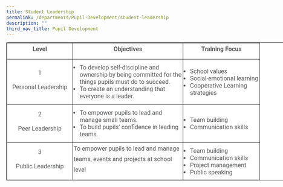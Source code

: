```yaml
---
title: Student Leadership
permalink: /departments/Pupil-Development/student-leadership
description: ""
third_nav_title: Pupil Development
---
```

<table class="iveo_table ives_tab_dark" style="margin: 0px; outline: 0px; padding: 0px; border: 1px solid rgb(42, 42, 42); border-spacing: 1px; border-collapse: collapse; color: rgb(88, 89, 91); font-family: Roboto, sans-serif; font-size: 16px; font-style: normal; font-variant-ligatures: normal; font-variant-caps: normal; font-weight: 400; letter-spacing: normal; orphans: 2; text-align: left; text-transform: none; white-space: normal; widows: 2; word-spacing: 0px; -webkit-text-stroke-width: 0px; background-color: rgb(255, 255, 255); text-decoration-thickness: initial; text-decoration-style: initial; text-decoration-color: initial; width: 910px;"><tbody style="margin: 0px; outline: 0px; padding: 0px;"><tr style="margin: 0px; outline: 0px; padding: 0px;"><td width="153" style="margin: 0px; outline: 0px; padding: 2px; text-align: center; border: 1px solid rgb(42, 42, 42); width: 169px;"><p class="" align="center" style="margin: 0px 0px 10px; outline: 0px; padding: 0px; line-height: 28px !important; color: rgb(88, 89, 91); font-family: Roboto, sans-serif; font-size: 16px; font-weight: normal;"><b style="margin: 0px; outline: 0px; padding: 0px;"><span style="margin: 0px; outline: 0px; padding: 0px;">Level</span></b></p></td><td width="263" style="margin: 0px; outline: 0px; padding: 2px; text-align: center; border: 1px solid rgb(42, 42, 42); width: 287px;"><p class="" align="center" style="margin: 0px 0px 10px; outline: 0px; padding: 0px; line-height: 28px !important; color: rgb(88, 89, 91); font-family: Roboto, sans-serif; font-size: 16px; font-weight: normal;"><b style="margin: 0px; outline: 0px; padding: 0px;"><span style="margin: 0px; outline: 0px; padding: 0px;">Objectives</span></b></p></td><td width="180" style="margin: 0px; outline: 0px; padding: 2px; text-align: center; border: 1px solid rgb(42, 42, 42); width: 198px;"><p class="" align="center" style="margin: 0px 0px 10px; outline: 0px; padding: 0px; line-height: 28px !important; color: rgb(88, 89, 91); font-family: Roboto, sans-serif; font-size: 16px; font-weight: normal;"><b style="margin: 0px; outline: 0px; padding: 0px;"><span style="margin: 0px; outline: 0px; padding: 0px;">Training Focus</span></b></p></td></tr><tr style="margin: 0px; outline: 0px; padding: 0px;"><td width="153" style="margin: 0px; outline: 0px; padding: 2px; text-align: center; border: 1px solid rgb(42, 42, 42);"><p class="" align="center" style="margin: 0px 0px 10px; outline: 0px; padding: 0px; line-height: 28px !important; color: rgb(88, 89, 91); font-family: Roboto, sans-serif; font-size: 16px; font-weight: normal;"><span style="margin: 0px; outline: 0px; padding: 0px;">1</span></p><p class="" align="center" style="margin: 0px 0px 10px; outline: 0px; padding: 0px; line-height: 28px !important; color: rgb(88, 89, 91); font-family: Roboto, sans-serif; font-size: 16px; font-weight: normal;"><span style="margin: 0px; outline: 0px; padding: 0px;">Personal Leadership</span></p></td><td width="263" style="margin: 0px; outline: 0px; padding: 2px; text-align: center; border: 1px solid rgb(42, 42, 42);"><p class="" style="margin: 0px 0px 10px; outline: 0px; padding: 0px; line-height: 28px !important; color: rgb(88, 89, 91); font-family: Roboto, sans-serif; font-size: 16px; font-weight: normal; text-align: left;"></p><ul style="margin: 0px 0px 0.5em 1em; outline: 0px; padding: 0px;"><li style="margin: 0px; outline: 0px; padding: 0px; text-align: left;"><span style="margin: 0px; outline: 0px; padding: 0px; background-color: transparent;">To develop self-discipline and ownership by being committed for the things pupils must do to succeed.</span></li><li style="margin: 0px; outline: 0px; padding: 0px; text-align: left;"><span style="margin: 0px; outline: 0px; padding: 0px; background-color: transparent;">To create an understanding that everyone is a leader.</span></li></ul><p style="margin: 0px 0px 10px; outline: 0px; padding: 0px; line-height: 28px !important; color: rgb(88, 89, 91); font-family: Roboto, sans-serif; font-size: 16px; font-weight: normal;"></p></td><td width="180" style="margin: 0px; outline: 0px; padding: 2px; text-align: center; border: 1px solid rgb(42, 42, 42);"><p class="" style="margin: 0px 0px 10px; outline: 0px; padding: 0px; line-height: 28px !important; color: rgb(88, 89, 91); font-family: Roboto, sans-serif; font-size: 16px; font-weight: normal; text-align: left;"></p><ul style="margin: 0px 0px 0.5em 1em; outline: 0px; padding: 0px;"><li style="margin: 0px; outline: 0px; padding: 0px; text-align: left;"><span style="margin: 0px; outline: 0px; padding: 0px; background-color: transparent;">School values</span></li><li style="margin: 0px; outline: 0px; padding: 0px; text-align: left;"><span style="margin: 0px; outline: 0px; padding: 0px; background-color: transparent;">Social-emotional learning</span></li><li style="margin: 0px; outline: 0px; padding: 0px; text-align: left;"><span style="margin: 0px; outline: 0px; padding: 0px; background-color: transparent;">Cooperative Learning strategies</span></li></ul><p style="margin: 0px 0px 10px; outline: 0px; padding: 0px; line-height: 28px !important; color: rgb(88, 89, 91); font-family: Roboto, sans-serif; font-size: 16px; font-weight: normal;"></p></td></tr><tr style="margin: 0px; outline: 0px; padding: 0px;"><td width="153" style="margin: 0px; outline: 0px; padding: 2px; text-align: center; border: 1px solid rgb(42, 42, 42);"><p class="" align="center" style="margin: 0px 0px 10px; outline: 0px; padding: 0px; line-height: 28px !important; color: rgb(88, 89, 91); font-family: Roboto, sans-serif; font-size: 16px; font-weight: normal;"><span style="margin: 0px; outline: 0px; padding: 0px;">2</span></p><p class="" align="center" style="margin: 0px 0px 10px; outline: 0px; padding: 0px; line-height: 28px !important; color: rgb(88, 89, 91); font-family: Roboto, sans-serif; font-size: 16px; font-weight: normal;"><span style="margin: 0px; outline: 0px; padding: 0px;">Peer Leadership</span></p></td><td width="263" style="margin: 0px; outline: 0px; padding: 2px; text-align: center; border: 1px solid rgb(42, 42, 42);"><p class="" style="margin: 0px 0px 10px; outline: 0px; padding: 0px; line-height: 28px !important; color: rgb(88, 89, 91); font-family: Roboto, sans-serif; font-size: 16px; font-weight: normal;"></p><ul style="margin: 0px 0px 0.5em 1em; outline: 0px; padding: 0px;"><li style="margin: 0px; outline: 0px; padding: 0px; text-align: left;"><span style="margin: 0px; outline: 0px; padding: 0px; background-color: transparent;">To empower pupils to lead and manage small teams.</span></li><li style="margin: 0px; outline: 0px; padding: 0px; text-align: left;"><span style="margin: 0px; outline: 0px; padding: 0px; background-color: transparent;">To build pupils’ confidence in leading teams.</span></li></ul><p style="margin: 0px 0px 10px; outline: 0px; padding: 0px; line-height: 28px !important; color: rgb(88, 89, 91); font-family: Roboto, sans-serif; font-size: 16px; font-weight: normal;"></p></td><td width="180" style="margin: 0px; outline: 0px; padding: 2px; text-align: center; border: 1px solid rgb(42, 42, 42);"><p class="" style="margin: 0px 0px 10px; outline: 0px; padding: 0px; line-height: 28px !important; color: rgb(88, 89, 91); font-family: Roboto, sans-serif; font-size: 16px; font-weight: normal; text-align: left;"></p><ul style="margin: 0px 0px 0.5em 1em; outline: 0px; padding: 0px;"><li style="margin: 0px; outline: 0px; padding: 0px; text-align: left;"><span style="margin: 0px; outline: 0px; padding: 0px; background-color: transparent;">Team building</span></li><li style="margin: 0px; outline: 0px; padding: 0px; text-align: left;"><span style="margin: 0px; outline: 0px; padding: 0px; background-color: transparent;">Communication skills</span></li></ul><p style="margin: 0px 0px 10px; outline: 0px; padding: 0px; line-height: 28px !important; color: rgb(88, 89, 91); font-family: Roboto, sans-serif; font-size: 16px; font-weight: normal;"></p></td></tr><tr style="margin: 0px; outline: 0px; padding: 0px;"><td width="153" style="margin: 0px; outline: 0px; padding: 2px; text-align: center; border: 1px solid rgb(42, 42, 42);"><p class="" align="center" style="margin: 0px 0px 10px; outline: 0px; padding: 0px; line-height: 28px !important; color: rgb(88, 89, 91); font-family: Roboto, sans-serif; font-size: 16px; font-weight: normal;"><span style="margin: 0px; outline: 0px; padding: 0px;">3</span></p><p class="" align="center" style="margin: 0px 0px 10px; outline: 0px; padding: 0px; line-height: 28px !important; color: rgb(88, 89, 91); font-family: Roboto, sans-serif; font-size: 16px; font-weight: normal;"><span style="margin: 0px; outline: 0px; padding: 0px;">Public Leadership</span></p></td><td width="263" style="margin: 0px; outline: 0px; padding: 2px; text-align: center; border: 1px solid rgb(42, 42, 42);"><p class="" style="margin: 0px 0px 10px; outline: 0px; padding: 0px; line-height: 28px !important; color: rgb(88, 89, 91); font-family: Roboto, sans-serif; font-size: 16px; font-weight: normal; text-align: left;"><span style="margin: 0px; outline: 0px; padding: 0px;">To empower pupils to lead and manage teams, events and projects at school level</span><span style="margin: 0px; outline: 0px; padding: 0px;"></span></p></td><td width="180" style="margin: 0px; outline: 0px; padding: 2px; text-align: center; border: 1px solid rgb(42, 42, 42);"><p class="" style="margin: 0px 0px 10px; outline: 0px; padding: 0px; line-height: 28px !important; color: rgb(88, 89, 91); font-family: Roboto, sans-serif; font-size: 16px; font-weight: normal; text-align: left;"></p><ul style="margin: 0px 0px 0.5em 1em; outline: 0px; padding: 0px;"><li style="margin: 0px; outline: 0px; padding: 0px; text-align: left;"><span style="margin: 0px; outline: 0px; padding: 0px; background-color: transparent;">Team building</span></li><li style="margin: 0px; outline: 0px; padding: 0px; text-align: left;"><span style="margin: 0px; outline: 0px; padding: 0px; background-color: transparent;">Communication skills</span></li><li style="margin: 0px; outline: 0px; padding: 0px; text-align: left;"><span style="margin: 0px; outline: 0px; padding: 0px; background-color: transparent;">Project management</span></li><li style="margin: 0px; outline: 0px; padding: 0px; text-align: left;"><span style="margin: 0px; outline: 0px; padding: 0px; background-color: transparent;">Public speaking</span></li></ul></td></tr></tbody></table>